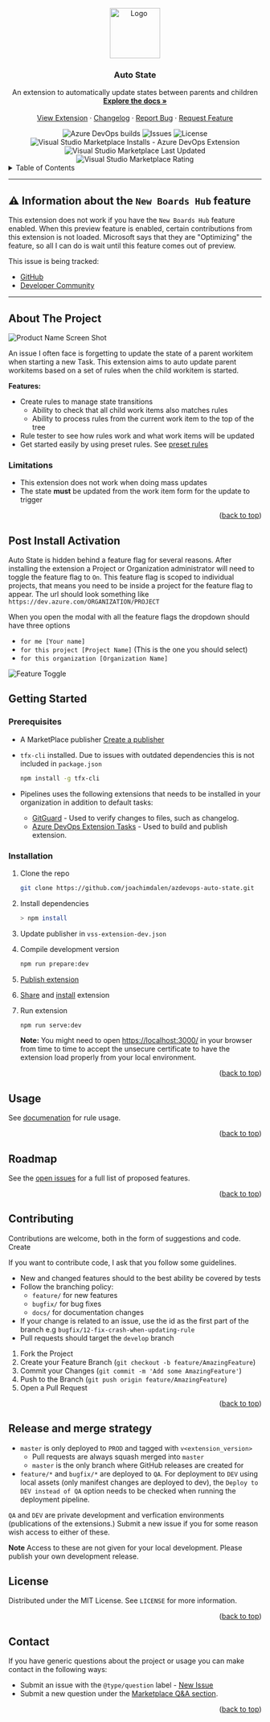 <div id="top"></div>
<!-- PROJECT LOGO -->
<br />
<div align="center">
  <a href="https://github.com/joachimdalen/azdevops-auto-state">
    <img src="extension-icon.png" alt="Logo" width="100" height="100">
  </a>

<h3 align="center">Auto State</h3>

  <p align="center">
    An extension to automatically update states between parents and children
    <br />
    <a href="https://github.com/joachimdalen/azdevops-auto-state/blob/master/docs/index.md"><strong>Explore the docs »</strong></a>
    <br />
    <br />
    <a href="https://marketplace.visualstudio.com/items?itemName=joachimdalen.auto-state">View Extension</a>
    ·
    <a href="https://github.com/joachimdalen/azdevops-auto-state/blob/master/CHANGELOG.md">Changelog</a>
    ·
    <a href="https://github.com/joachimdalen/azdevops-auto-state/issues">Report Bug</a>
    ·
    <a href="https://github.com/joachimdalen/azdevops-auto-state/issues">Request Feature</a>
  </p>
</div>

<div align="center">
  <img alt="Azure DevOps builds" src="https://img.shields.io/azure-devops/build/dalenapps/6531387f-baea-443c-a284-0d0e786e56c3/43?color=0078d7&label=Master%20Build&logo=azure-devops&style=flat-square">
  <img alt="Issues" src="https://img.shields.io/github/issues/joachimdalen/azdevops-auto-state.svg?style=flat-square">
  <img alt="License" src="https://img.shields.io/github/license/joachimdalen/azdevops-auto-state?style=flat-square">
</div>
<div align="center">

  <img alt="Visual Studio Marketplace Installs - Azure DevOps Extension" src="https://img.shields.io/visual-studio-marketplace/azure-devops/installs/total/joachimdalen.auto-state?label=Marketplace%20Installs&style=flat-square">
  <img alt="Visual Studio Marketplace Last Updated" src="https://img.shields.io/visual-studio-marketplace/last-updated/joachimdalen.auto-state?style=flat-square">
<img alt="Visual Studio Marketplace Rating" src="https://img.shields.io/visual-studio-marketplace/r/joachimdalen.auto-state?style=flat-square">
</div>

<!-- TABLE OF CONTENTS -->
<details>
  <summary>Table of Contents</summary>
  <ol>
    <li>
      <a href="#about-the-project">About The Project</a>
      <ul>
        <li><a href="#limitations">Limitations</a><li>   
      </ul>
    </li>
    <li><a href="#post-install-activation">Post Install Activation</a></li>
    <li>
      <a href="#getting-started">Getting Started</a>
      <ul>
        <li><a href="#prerequisites">Prerequisites</a></li>
        <li><a href="#installation">Installation</a></li>
      </ul>
    </li>
    <li><a href="#usage">Usage</a></li>
    <li><a href="#roadmap">Roadmap</a></li>
    <li><a href="#contributing">Contributing</a></li>
    <li><a href="#release-and-merge-strategy">Release and merge strategy</a></li>
    <li><a href="#license">License</a></li>
    <li><a href="#contact">Contact</a></li>
  </ol>
</details>

<!-- ABOUT THE PROJECT -->

---

## ⚠️ Information about the `New Boards Hub` feature

This extension does not work if you have the `New Boards Hub` feature enabled. When this preview feature is enabled, certain contributions from this extension is not loaded. Microsoft says that they are "Optimizing" the feature, so all I can do is wait until this feature comes out of preview.

This issue is being tracked:

- [GitHub](https://github.com/joachimdalen/azdevops-auto-state/issues/17)
- [Developer Community](https://developercommunity.visualstudio.com/t/Extension-contribution-no-longer-loads-w/1631893)

---

## About The Project

![Product Name Screen Shot][product-screenshot]

An issue I often face is forgetting to update the state of a parent workitem when starting a new Task. This extension aims to auto update parent workitems based on a set of rules when the child workitem is started.

**Features:**

- Create rules to manage state transitions
  - Ability to check that all child work items also matches rules
  - Ability to process rules from the current work item to the top of the tree
- Rule tester to see how rules work and what work items will be updated
- Get started easily by using preset rules. See [preset rules](./docs/PRESETS.md)

### Limitations

- This extension does not work when doing mass updates
- The state **must** be updated from the work item form for the update to trigger

<p align="right">(<a href="#top">back to top</a>)</p>

## Post Install Activation

Auto State is hidden behind a feature flag for several reasons. After installing the extension a Project or Organization administrator will need to toggle the feature flag to `On`. This feature flag is scoped to individual projects, that means you need to be inside a project for the feature flag to appear. The url should look something like `https://dev.azure.com/ORGANIZATION/PROJECT`

When you open the modal with all the feature flags the dropdown should have three options

- `for me [Your name]`
- `for this project [Project Name]` (This is the one you should select)
- `for this organization [Organization Name]`

![Feature Toggle][feature-toggle-screenshot]

<!-- GETTING STARTED -->

## Getting Started

### Prerequisites

- A MarketPlace publisher [Create a publisher](https://docs.microsoft.com/en-us/azure/devops/extend/publish/overview?view=azure-devops#create-a-publisher)
- `tfx-cli` installed. Due to issues with outdated dependencies this is not included in `package.json`

  ```sh
  npm install -g tfx-cli
  ```

- Pipelines uses the following extensions that needs to be installed in your organization in addition to default tasks:
  - [GitGuard](https://marketplace.visualstudio.com/items?itemName=joachimdalen.gitguard) - Used to verify changes to files, such as changelog.
  - [Azure DevOps Extension Tasks](https://marketplace.visualstudio.com/items?itemName=ms-devlabs.vsts-developer-tools-build-tasks) - Used to build and publish extension.

### Installation

1. Clone the repo

   ```sh
   git clone https://github.com/joachimdalen/azdevops-auto-state.git
   ```

2. Install dependencies

   ```sh
   > npm install
   ```

3. Update publisher in `vss-extension-dev.json`
4. Compile development version

   ```sh
   npm run prepare:dev
   ```

5. [Publish extension](https://docs.microsoft.com/en-us/azure/devops/extend/publish/overview?view=azure-devops#publish-an-extension)
6. [Share](https://docs.microsoft.com/en-us/azure/devops/extend/publish/overview?view=azure-devops#share-an-extension) and [install](https://docs.microsoft.com/en-us/azure/devops/extend/publish/overview?view=azure-devops#install-an-extension) extension
7. Run extension

   ```sh
   npm run serve:dev
   ```

   **Note:** You might need to open [https://localhost:3000/](https://localhost:3000/) in your browser from time to time to accept the unsecure certificate to have the extension load properly from your local environment.

<p align="right">(<a href="#top">back to top</a>)</p>

<!-- USAGE EXAMPLES -->

## Usage

See [documenation](./docs/index.md) for rule usage.

<p align="right">(<a href="#top">back to top</a>)</p>

<!-- ROADMAP -->

## Roadmap

See the [open issues](https://github.com/joachimdalen/azdevops-auto-state/issues?q=is%3Aopen+is%3Aissue+label%3A%40type%2Ffeature) for a full list of proposed features.

<p align="right">(<a href="#top">back to top</a>)</p>

<!-- CONTRIBUTING -->

## Contributing

Contributions are welcome, both in the form of suggestions and code. Create

If you want to contribute code, I ask that you follow some guidelines.

- New and changed features should to the best ability be covered by tests
- Follow the branching policy:
  - `feature/` for new features
  - `bugfix/` for bug fixes
  - `docs/` for documentation changes
- If your change is related to an issue, use the id as the first part of the branch e.g `bugfix/12-fix-crash-when-updating-rule`
- Pull requests should target the `develop` branch

1. Fork the Project
2. Create your Feature Branch (`git checkout -b feature/AmazingFeature`)
3. Commit your Changes (`git commit -m 'Add some AmazingFeature'`)
4. Push to the Branch (`git push origin feature/AmazingFeature`)
5. Open a Pull Request

<p align="right">(<a href="#top">back to top</a>)</p>

## Release and merge strategy

- `master` is only deployed to `PROD` and tagged with `v<extension_version>`
  - Pull requests are always squash merged into `master`
  - `master` is the only branch where GitHub releases are created for
- `feature/*` and `bugfix/*` are deployed to `QA`. For deployment to `DEV` using local assets (only manifest changes are deployed to dev), the `Deploy to DEV instead of QA` option needs to be checked when running the deployment pipeline.

`QA` and `DEV` are private development and verfication environments (publications of the extensions.) Submit a new issue if you for some reason wish access to either of these.

**Note** Access to these are not given for your local development. Please publish your own development release.

<!-- LICENSE -->

## License

Distributed under the MIT License. See `LICENSE` for more information.

<p align="right">(<a href="#top">back to top</a>)</p>

<!-- CONTACT -->

## Contact

If you have generic questions about the project or usage you can make contact in the following ways:

- Submit an issue with the `@type/question` label - [New Issue](https://github.com/joachimdalen/azdevops-auto-state/issues/new)
- Submit a new question under the [Marketplace Q&A section](https://marketplace.visualstudio.com/items?itemName=joachimdalen.auto-state&ssr=false#qna).

<p align="right">(<a href="#top">back to top</a>)</p>

[product-screenshot]: marketplace/docs/images/rule-editor.png
[feature-toggle-screenshot]: marketplace/docs/images/feature-toggle.png
